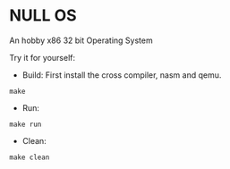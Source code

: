 # NULL OS
An hobby x86 32 bit Operating System


Try it for yourself:
- Build:
First install the cross compiler, nasm and qemu. 
```
make
```

- Run:
```
make run
```

- Clean:
```
make clean
```